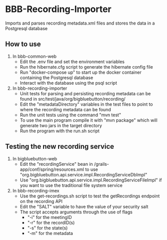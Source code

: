 # BBB-Recording-Importer

Imports and parses recording metadata.xml files and stores the data in a Postgresql database


## How to use

1. In bbb-common-web
   - Edit the .env file and set the environment variables
   - Run the hibernate.cfg script to generate the hibernate config file
   - Run "docker-compose up" to start up the docker container containing the Postgresql database
   - Interact with the database using the psql script
2. In bbb-recording-importer
   - Unit tests for parsing and persisting recording metadata can be found in src/test/java/org/bigbluebutton/recording/
   - Edit the "metadataDirectory" variables in the test files to point to where the recording metadata can be found
   - Run the unit tests using the command "mvn test"
   - To use the main program compile it with "mvn package" which will generate two jars in the target directory
   - Run the program with the run.sh script


## Testing the new recording service

1. In bigbluebutton-web
   - Edit the "recordingService" bean in /grails-app/conf/spring/resources.xml to use "org.bigbluebutton.api.service.impl.RecordingServiceDbImpl"
   - Use "org.bigbluebutton.api.service.impl.RecordingServiceFileImpl" if you want to use the traditional file system service
2. In bbb-recording-imex
   - Use the get-recordings.sh script to test the getRecordings endpoint on the recording API
   - Edit the "SALT" variable to have the value of your security salt
   - The script accepts arguments through the use of flags
      - "-i" for the meetingID
      - "-r" for the recordID(s)
      - "-s" for the state(s)
      - "-m" for the metadata 
